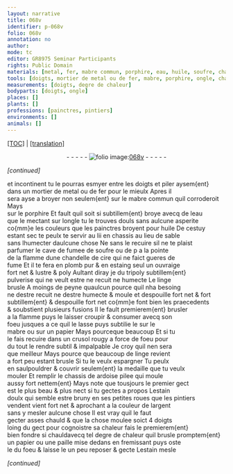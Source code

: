```yaml
---
layout: narrative
title: 068v
identifier: p-068v
folio: 068v
annotation: no
author:
mode: tc
editor: GR8975 Seminar Participants
rights: Public Domain
materials: [metal, fer, mabre commun, porphire, eau, huile, soufre, chandelle de cire, plomb pur, estaing, tripoly subtillem{ent} pulverise, linge brusle, mabre, papier, linge, ardoise pilee, estain doulx, argent, paille, estain]
tools: [doigts, mortier de metal ou de fer, mabre, porphire, ongle, chandelle de cire, papier, crusol, chassis, paille]
measurements: [doigts, degre de chaleur]
bodyparts: [doigts, ongle]
places: []
plants: []
professions: [painctres, pintiers]
environments: []
animals: []
---
```


<p><a href="{{ site.baseurl }}/diplomatic/">[TOC]</a> | <a href="{{ site.baseurl }}/texts/p-068v_tl/" target="_blank">[translation]</a></p><div class="folio" align="center">- - - - - <a href="http://gallica.bnf.fr/ark:/12148/btv1b10500001g/f142.image" target="_blank"><img src="https://cu-mkp.github.io/2017-workshop-edition/assets/photo-icon.png" alt="folio image: " style="display:inline-block; margin-bottom:-3px;"/>068v</a> - - - - - </div>  
 
*[continued]*
  
et incontinent tu le pourras esmyer entre les <span class="tl"><span class="bp">doigts</span></span> et piler aysem{ent}<br/> dans un <span class="tl">mortier de <span class="m">metal</span> ou de <span class="m">fer</span></span> pour le mieulx Apres il<br/> sera ayse a broyer non <span class="del">seulem{ent}</span> sur le <span class="m"><span class="tl">mabre</span> commun</span> <span class="add">quil corroderoit</span> Mays<br/> sur le <span class="tl"><span class="m">porphire</span></span> Et fault quil soit si subtillem{ent} broye avecq de <span class="add">l<span class="m">eau</span></span><br/> que le mectant sur l<span class="tl"><span class="bp">ongle</span></span> tu le trouves douls sans aulcune asperite<br/> co{mm}e les couleurs que les <span class="pro">painctres</span> broyent pour <span class="m">huile</span> De cestuy<br/> estant sec te peulx te servir <span class="del">au lii</span> en chassis au lieu de sable<br/> sans lhumecter daulcune chose Ne sans le recuire sil ne te plaist<br/> parfumer le cave de fumee de <span class="m">soufre</span> ou <span class="del">de p</span> a la pointe<br/> de la flamme dune <span class="tl"><span class="m">chandelle de cire</span></span> qui ne faict gueres de<br/> fume Et il te fera en <span class="m">plomb <span class="add">pur</span></span> & en <span class="m">estaing</span> seul un ouvraige<br/> fort net & lustre & poly Aultant diray je du <span class="m">tripoly subtillem{ent}<br/> pulverise</span> qui ne veult estre <span class="del">ne</span> recuit ne humecte Le <span class="m">linge<br/> brusle</span> A moings de peyne quaulcun pource quil nha besoing<br/> ne destre recuit ne destre humecte & moule <span class="add">et despouille</span> fort net <span class="del">& fort</span><br/> subtillem{ent} <span class="del">& despouille fort</span> net co{mm}e font bien les praecedents<br/> & soubstient plusieurs fusions Il le fault premierem{ent} brusler<br/> a la flamme puys le laisser croupir & consumer avecq son<br/> foeu jusques a ce quil le lasse puys subtilie le sur le<br/> <span class="tl"><span class="m">mabre</span></span> ou sur un <span class="tl"><span class="m">papier</span></span> <span class="del">Mays pourceque beaucoup</span> Et si tu<br/> le fais recuire dans un <span class="tl">crusol</span> rougy a force de foeu pour<br/> du tout le rendre subtil & impalpable Je croy quil nen sera<br/> que meilleur Mays pource que beaucoup de <span class="m">linge</span> revient<br/> a fort peu estant brusle Si tu le veulx espargner Tu peulx<br/> en saulpouldrer & couvrir seulem{ent} la medaille que tu veulx<br/> mouler Et remplir le <span class="tl">chassis</span> de <span class="m">ardoise pilee</span> qui moule<br/> aussy fort nettem{ent} Mays note que tousjours le premier gect<br/> est le plus beau & plus nect si tu gectes a propos L<span class="m">estain<br/> doulx</span> qui semble estre bruny en ses petites roues que les <span class="pro">pintiers</span><br/> vendent vient fort net & aprochant a la couleur de l<span class="m">argent</span><br/> sans y mesler aulcune chose Il est vray quil le faut<br/> gecter asses chauld & que la chose moulee soict 4 <span class="ms"><span class="bp">doigts</span></span><br/> loing du gect pour cognoistre sa chaleur fais le premierem{ent}<br/> bien fondre <span class="add">si chauld</span><span class="del">avecq tel <span class="ms">degre de chaleur</span></span> quil brusle promptem{ent}<br/> un <span class="tl"><span class="m">papier</span></span> ou une <span class="tl"><span class="m">paille</span></span> mise dedans en fremissant puys oste<br/> le du foeu & laisse le un peu reposer & gecte L<span class="m">estain</span> mesle<br/>
 
*[continued]*
 
